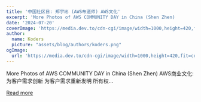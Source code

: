 ```yaml
---
title: '中国社区日: 郑宇彬 (AWS布道师) AWS文化'
excerpt: 'More Photos of AWS COMMUNITY DAY in China (Shen Zhen)        AWS商业文化:   为客户需求创新 为客户需求重新发明 所有权...'
date: '2024-07-20'
coverImage: 'https://media.dev.to/cdn-cgi/image/width=1000,height=420,fit=cover,gravity=auto,format=auto/https%3A%2F%2Fdev-to-uploads.s3.amazonaws.com%2Fuploads%2Farticles%2Fw9ynwbn5qtc8y33yc5fl.jpg'
author:
  name: Koders
  picture: "assets/blog/authors/koders.png"
ogImage:
  url: 'https://media.dev.to/cdn-cgi/image/width=1000,height=420,fit=cover,gravity=auto,format=auto/https%3A%2F%2Fdev-to-uploads.s3.amazonaws.com%2Fuploads%2Farticles%2Fw9ynwbn5qtc8y33yc5fl.jpg'
---
```


More Photos of AWS COMMUNITY DAY in China (Shen Zhen)        AWS商业文化:   为客户需求创新 为客户需求重新发明 所有权...

[Read more](https://dev.to/aws-builders/zhong-guo-she-qu-ri-zheng-yu-bin-awsdai-yan-ren-awswen-hua-3nj8)
